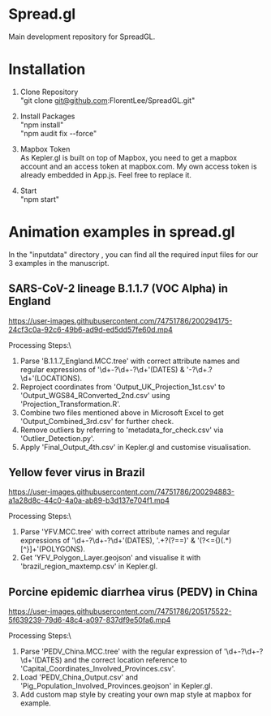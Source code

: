 # Spread.gl
Main development repository for SpreadGL.


# Installation
1. Clone Repository\
"git clone git@github.com:FlorentLee/SpreadGL.git"

2. Install Packages\
"npm install"\
"npm audit fix --force"

3. Mapbox Token\
As Kepler.gl is built on top of Mapbox, you need to get a mapbox account and an access token at mapbox.com. My own access token is already embedded in App.js. Feel free to replace it.

4. Start\
"npm start"


# Animation examples in spread.gl

In the "inputdata" directory , you can find all the required input files for our 3 examples in the manuscript.

## SARS-CoV-2 lineage B.1.1.7 (VOC Alpha) in England

https://user-images.githubusercontent.com/74751786/200294175-24cf3c0a-92c6-49b6-ad9d-ed5dd57fe60d.mp4


Processing Steps:\
1. Parse 'B.1.1.7_England.MCC.tree' with correct attribute names and regular expressions of '\d+-?\d+-?\d+'(DATES) & '-?\d+\.?\d+'(LOCATIONS).
2. Reproject coordinates from 'Output_UK_Projection_1st.csv' to 'Output_WGS84_RConverted_2nd.csv' using 'Projection_Transformation.R'.
3. Combine two files mentioned above in Microsoft Excel to get 'Output_Combined_3rd.csv' for further check.
4. Remove outliers by referring to 'metadata_for_check.csv' via 'Outlier_Detection.py'.
5. Apply 'Final_Output_4th.csv' in Kepler.gl and customise visualisation.

## Yellow fever virus in Brazil

https://user-images.githubusercontent.com/74751786/200294883-a1a28d8c-44c0-4a0a-ab89-b3d137e704f1.mp4


Processing Steps:\
1. Parse 'YFV.MCC.tree' with correct attribute names and regular expressions of '\d+-?\d+-?\d+'(DATES), '.+?(?=\=)' & '(?<=\{)(.*)[^\}]+'(POLYGONS).
2. Get 'YFV_Polygon_Layer.geojson' and visualise it with 'brazil_region_maxtemp.csv' in Kepler.gl.

## Porcine epidemic diarrhea virus (PEDV) in China

https://user-images.githubusercontent.com/74751786/205175522-5f639239-79d6-48c4-a097-837df9e50fa6.mp4


Processing Steps:\
1. Parse 'PEDV_China.MCC.tree' with the regular expression of '\d+-?\d+-?\d+'(DATES) and the correct location reference to 'Capital_Coordinates_Involved_Provinces.csv'.
2. Load 'PEDV_China_Output.csv' and 'Pig_Population_Involved_Provinces.geojson' in Kepler.gl.
3. Add custom map style by creating your own map style at mapbox for example.
